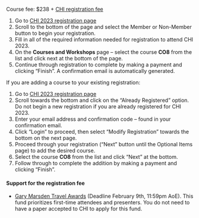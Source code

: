 Course fee: $238 + [CHI registration fee](https://cvent.me/YbG5VD)

<!-- If you are not yet registered for CHI: -->
1. Go to [CHI 2023 registration page](https://cvent.me/YbG5VD)
2. Scroll to the bottom of the page and select the Member or Non-Member button to begin your registration. 
3. Fill in all of the required information needed for registration to attend CHI 2023.
4. On the __Courses and Workshops__ page – select the course __CO8__ from the list and click next at the bottom of the page.
5. Continue through registration to complete by making a payment and clicking “Finish”. A confirmation email is automatically generated.


 
If you are adding a course to your existing registration:
1. Go to [CHI 2023 registration page](https://cvent.me/YbG5VD)
2. Scroll towards the bottom and click on the “Already Registered” option. Do not begin a new registration if you are already registered for CHI 2023.
3. Enter your email address and confirmation code – found in your confirmation email.
4. Click “Login” to proceed, then select “Modify Registration” towards the bottom on the next page.
5. Proceed through your registration (“Next” button until the Optional Items page) to add the desired course.
6. Select the course __CO8__ from the list and click “Next” at the bottom.
7. Follow through to complete the addition by making a payment and clicking “Finish”.


#### Support for the registration fee
* [Gary Marsden Travel Awards](https://sigchi.submittable.com/submit/165150/gary-marsden-travel-awards) (Deadline February 9th, 11:59pm AoE). This fund prioritizes first-time attendees and presenters. You do not need to have a paper accepted to CHI to apply for this fund.
